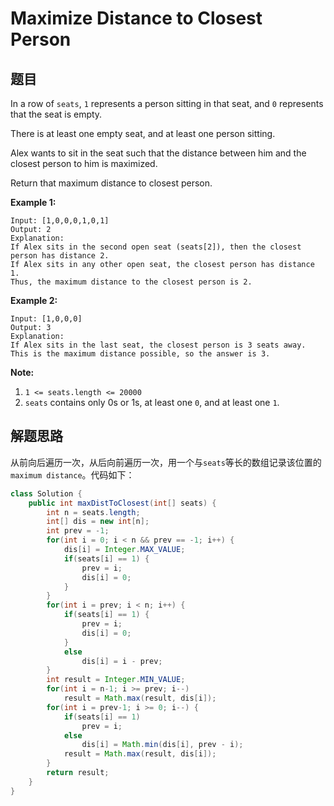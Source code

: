 # Maximize Distance to Closest Person

## 题目

In a row of `seats`, `1` represents a person sitting in that seat, and `0` represents that the seat is empty. 

There is at least one empty seat, and at least one person sitting.

Alex wants to sit in the seat such that the distance between him and the closest person to him is maximized. 

Return that maximum distance to closest person.

**Example 1:**

```
Input: [1,0,0,0,1,0,1]
Output: 2
Explanation: 
If Alex sits in the second open seat (seats[2]), then the closest person has distance 2.
If Alex sits in any other open seat, the closest person has distance 1.
Thus, the maximum distance to the closest person is 2.
```

**Example 2:**

```
Input: [1,0,0,0]
Output: 3
Explanation: 
If Alex sits in the last seat, the closest person is 3 seats away.
This is the maximum distance possible, so the answer is 3.
```

**Note:**

1. `1 <= seats.length <= 20000`
2. `seats` contains only 0s or 1s, at least one `0`, and at least one `1`.

## 解题思路

从前向后遍历一次，从后向前遍历一次，用一个与`seats`等长的数组记录该位置的`maximum distance`。代码如下：

```java
class Solution {
    public int maxDistToClosest(int[] seats) {
        int n = seats.length;
        int[] dis = new int[n];
        int prev = -1;
        for(int i = 0; i < n && prev == -1; i++) {
            dis[i] = Integer.MAX_VALUE;
            if(seats[i] == 1) {
                prev = i;
                dis[i] = 0;
            }
        }  
        for(int i = prev; i < n; i++) {
            if(seats[i] == 1) {
                prev = i;
                dis[i] = 0;
            }
            else 
                dis[i] = i - prev;
        }
        int result = Integer.MIN_VALUE;
        for(int i = n-1; i >= prev; i--) 
            result = Math.max(result, dis[i]);
        for(int i = prev-1; i >= 0; i--) {
            if(seats[i] == 1)
                prev = i;
            else
                dis[i] = Math.min(dis[i], prev - i);
            result = Math.max(result, dis[i]);
        }
        return result;
    }
}
```